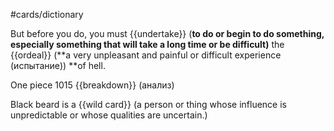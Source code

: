 #cards/dictionary 

But before you do, you must {{undertake}} (**to do or begin to do something, especially something that will take a long time or be difficult)** the {{ordeal}} (**a very unpleasant and painful or difficult experience (испытание)) **of hell. <!--SR:!2024-02-12,31,270!2000-01-01,1,250-->

One piece 1015 {{breakdown}} (анализ) 

Black beard is a {{wild card}} (a person or thing whose influence is unpredictable or whose qualities are uncertain.) <!--SR:!2024-01-25,4,272-->